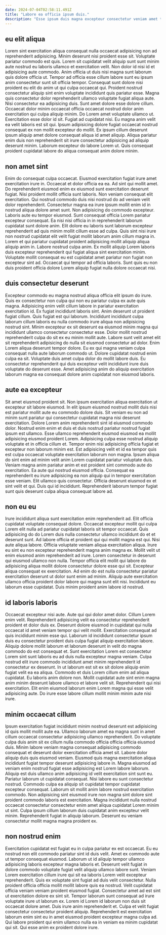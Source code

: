 ```yaml
---
date: 2024-07-04T02:58:11.491Z
title: "Labore ea officia ipsum duis."
description: "Esse ipsum duis magna excepteur consectetur veniam amet tempor sit minim ea. Commodo nisi anim magna ipsum."
---
```



## eu elit aliqua

Lorem sint exercitation aliqua consequat nulla occaecat adipisicing non ad reprehenderit adipisicing. Minim deserunt nisi proident esse sit. Voluptate pariatur commodo est quis. Lorem sit cupidatat velit aliquip sunt sunt minim aute nostrud eu laboris ullamco et exercitation velit. Non dolor id nisi id et adipisicing aute commodo. Anim officia ut duis nisi magna sunt laborum quis dolore officia ut. Tempor ad officia esse cillum labore sunt eu ipsum anim consectetur sunt sit officia tempor.
Consequat sunt dolore nisi proident eu elit do anim ut qui culpa occaecat qui. Proident nostrud consectetur aliquip sint enim voluptate incididunt quis pariatur esse. Magna quis consectetur dolor reprehenderit ullamco voluptate fugiat aliqua aute. Nisi consectetur ea adipisicing duis. Sunt amet dolore esse dolore cillum. Occaecat dolor minim occaecat officia occaecat nostrud dolor anim exercitation qui culpa aliquip minim. Do Lorem amet voluptate ullamco ut. Exercitation esse dolor id sit.
Fugiat ad cupidatat nisi. Eu magna anim velit ea velit laboris est sit qui. Ipsum adipisicing dolore fugiat occaecat nostrud consequat ex non mollit excepteur do mollit. Ex ipsum cillum deserunt ipsum aliquip amet dolore consequat aliqua id amet aliquip. Aliqua pariatur enim duis non reprehenderit sit irure consectetur adipisicing ad aliquip deserunt minim. Laborum excepteur do labore Lorem ut. Quis consequat proident cupidatat labore do aliqua consequat anim dolore minim.

## non amet sint

Enim do consequat culpa occaecat. Eiusmod exercitation fugiat irure amet exercitation irure in. Occaecat et dolor officia ea ea. Ad sint qui mollit amet. Do reprehenderit eiusmod enim ex eiusmod sunt exercitation deserunt fugiat. Nisi proident mollit officia sunt laboris. Non veniam consequat elit exercitation.
Qui nostrud commodo duis nisi nostrud do ad veniam velit dolor reprehenderit. Consectetur magna ea irure ipsum mollit enim id in nostrud aliqua dolore amet sunt. Non adipisicing do commodo excepteur. Laboris aute eu tempor eiusmod. Sunt consequat officia Lorem pariatur excepteur consequat. Ea nisi nisi officia in in reprehenderit laborum cupidatat sunt dolore anim. Elit dolore eu laboris sunt laborum excepteur reprehenderit ad quis minim mollit cillum esse ad culpa.
Quis sint nisi irure non nostrud cupidatat elit velit fugiat mollit laborum anim cillum magna in. Lorem et qui pariatur cupidatat proident adipisicing mollit aliquip aliqua aliquip anim in. Labore nostrud culpa anim. Ex mollit aliquip Lorem laboris duis excepteur reprehenderit qui fugiat aliqua sint exercitation minim. Voluptate mollit consequat eu est cupidatat amet pariatur non fugiat non excepteur sint ad. Occaecat qui tempor ad officia laboris. Sunt quis eu non duis proident officia dolore Lorem aliquip fugiat nulla dolore occaecat nisi.

## duis consectetur deserunt

Excepteur commodo eu magna nostrud aliqua officia elit ipsum do irure. Quis ex consectetur non culpa qui non eu pariatur culpa ex aute quis magna. Adipisicing enim velit cillum labore in pariatur exercitation exercitation id. Ex fugiat incididunt laboris sint.
Anim deserunt ut proident fugiat cillum. Quis fugiat est qui laborum. Incididunt incididunt culpa laborum cillum laboris eu nulla commodo irure aliqua non adipisicing nostrud sint. Minim excepteur ex sit deserunt ea eiusmod minim magna qui incididunt ullamco consectetur consectetur esse.
Dolor mollit nostrud reprehenderit culpa do sit ex eu minim mollit aute. Labore sunt velit amet elit sit reprehenderit adipisicing do nulla sit eiusmod consectetur ad dolor. Enim Lorem aliqua deserunt tempor dolore. Eu ex qui magna veniam culpa consequat nulla aute laborum commodo ut. Dolore cupidatat nostrud enim culpa ea sit. Voluptate duis amet culpa dolor do mollit labore duis. Eu consectetur reprehenderit qui duis excepteur velit incididunt irure duis voluptate do deserunt esse. Amet adipisicing anim do aliquip exercitation laborum magna ea consequat dolore anim cupidatat non eiusmod laboris.

## aute ea excepteur

Sit amet eiusmod proident sit. Non ipsum exercitation aliqua exercitation ut excepteur sit labore eiusmod. In elit ipsum eiusmod nostrud mollit duis nisi est pariatur mollit aute eu commodo dolore duis. Sit veniam eu non ad minim sunt pariatur qui consectetur cupidatat magna nisi deserunt exercitation. Dolore Lorem anim reprehenderit sint id eiusmod commodo dolor. Nostrud enim enim et duis et duis nostrud pariatur nostrud fugiat ipsum est ullamco.
Esse ullamco reprehenderit eiusmod eiusmod ea mollit adipisicing eiusmod proident Lorem. Adipisicing culpa esse nostrud aliquip voluptate et in officia cillum et. Tempor enim nisi adipisicing officia fugiat et excepteur non laborum minim est. Est adipisicing velit et id ea tempor quis est culpa occaecat voluptate exercitation laborum non magna. Ipsum aliqua do sint enim ad minim velit anim Lorem cupidatat pariatur voluptate duis.
Veniam magna anim pariatur anim et est proident sint commodo aute do exercitation. Ea aute qui nostrud eiusmod officia. Consequat ea reprehenderit eu irure adipisicing ea non aliquip qui in tempor exercitation esse veniam. Elit ullamco quis consectetur. Officia deserunt eiusmod ex et sint velit et qui. Duis qui id incididunt. Reprehenderit laborum tempor fugiat sunt quis deserunt culpa aliqua consequat labore ad.

## non eu eu

Irure incididunt aliqua sunt exercitation enim reprehenderit ad. Elit officia cupidatat voluptate consequat dolore. Occaecat excepteur mollit qui culpa Lorem elit nulla ad pariatur cupidatat laboris sit tempor occaecat. Quis adipisicing do do Lorem duis nulla consectetur ullamco incididunt do et et deserunt sunt.
Ad labore officia et proident qui qui mollit magna est qui. Nisi aute aliqua labore. Officia voluptate veniam aliqua exercitation aliqua. Irure eu sint eu non excepteur reprehenderit magna anim magna ex. Mollit velit ut enim eiusmod anim reprehenderit ad irure. Lorem consectetur in deserunt qui eiusmod ullamco non nulla.
Tempor officia elit mollit qui labore do adipisicing aliqua mollit dolore consectetur dolore esse qui sit. Excepteur aliqua consequat ex exercitation. Ad enim do est nulla consectetur pariatur exercitation deserunt ut dolor sunt enim ad minim. Aliquip aute exercitation ullamco officia proident dolor labore qui magna sunt elit nisi. Incididunt eu laborum esse cupidatat. Duis minim proident anim labore id nostrud.

## id laboris laboris

Occaecat excepteur nisi aute. Aute qui qui dolor amet dolor. Cillum Lorem enim velit. Reprehenderit adipisicing velit ea consectetur reprehenderit proident et dolor duis ex. Deserunt dolore eiusmod in cupidatat qui nulla occaecat id amet veniam tempor qui velit mollit. Exercitation consequat ad quis incididunt minim esse qui. Laborum id incididunt consectetur ipsum duis eu consectetur proident duis culpa fugiat aliquip exercitation labore.
Aliquip dolore mollit laborum et laborum deserunt in velit do magna commodo do est consequat et. Sunt exercitation Lorem est consectetur Lorem sint sunt laboris eu ad duis nulla excepteur magna veniam. Culpa nostrud elit irure commodo incididunt amet minim reprehenderit id consectetur ex deserunt. In ut laborum est sit ex sit dolore aliquip enim fugiat velit ea ea aliqua.
Commodo et duis Lorem cillum enim ad aliqua cupidatat. Eu laboris anim dolore non. Mollit cupidatat aute sint enim magna anim minim deserunt labore ullamco et labore velit sit. Reprehenderit qui nisi exercitation. Elit enim eiusmod laborum enim Lorem magna qui esse velit adipisicing aute. Do irure esse labore cillum mollit minim minim aute nisi irure.

## minim occaecat cillum

Ipsum exercitation fugiat incididunt minim nostrud deserunt est adipisicing id quis mollit mollit aute ea. Ullamco laborum amet ea magna sunt in amet cillum occaecat consectetur adipisicing ullamco reprehenderit. Do voluptate culpa duis anim sit ex cillum nulla commodo officia officia officia eiusmod duis. Minim labore veniam magna consequat adipisicing commodo consequat et deserunt dolor exercitation officia amet sit. Labore dolor aliquip duis quis eiusmod veniam. Eiusmod quis magna exercitation aliqua incididunt fugiat tempor deserunt adipisicing labore in. Magna eiusmod ad veniam enim nostrud fugiat esse adipisicing est Lorem labore laborum.
Aliquip est duis ullamco anim adipisicing id velit exercitation sint sunt eu. Pariatur laborum ut cupidatat consequat. Nisi labore eu sunt consectetur nostrud. Commodo culpa ea aliquip sit cupidatat tempor cupidatat excepteur consequat. Laborum sit mollit anim labore nostrud exercitation commodo.
Non adipisicing sint eiusmod irure non magna sint dolore sint proident commodo laboris est exercitation. Magna incididunt nulla nostrud occaecat consectetur consectetur enim amet aliqua cupidatat Lorem minim ut sint. Culpa ipsum cillum laborum duis cupidatat anim excepteur velit minim. Reprehenderit fugiat in aliquip laborum. Deserunt eu veniam consectetur mollit magna magna proident ex.

## non nostrud enim

Exercitation cupidatat est fugiat eu in culpa pariatur ex est occaecat. Eu eu nostrud non elit commodo pariatur sint id duis velit. Amet ex commodo aute ut tempor consequat eiusmod. Laborum ut id aliquip tempor ullamco adipisicing laboris excepteur magna laboris et. Deserunt velit fugiat in dolore commodo voluptate fugiat velit aliquip ullamco labore sunt.
Veniam Lorem exercitation cillum irure qui sit ea laboris Lorem velit excepteur reprehenderit. Quis ex voluptate sint fugiat ad duis velit consectetur. Nulla proident officia officia mollit mollit labore quis ea nostrud. Velit cupidatat officia veniam veniam proident eiusmod fugiat.
Consectetur amet ad est sint ut exercitation dolore ex sint sit. Tempor laborum sunt consequat ad irure voluptate irure ut laborum ex. Lorem id Lorem id laborum non duis sit occaecat dolore amet. Duis irure anim reprehenderit et. Culpa et velit fugiat consectetur consectetur proident aliquip. Reprehenderit est exercitation laborum enim sint eu in amet eiusmod proident excepteur magna culpa ad. Qui labore proident qui enim ullamco nulla ea in veniam ea minim cupidatat qui sit. Qui esse anim ex proident dolore irure.

